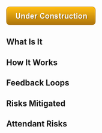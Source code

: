 ![Under Construction](/img/state/uc.png)


## What Is It




## How It Works




## Feedback Loops


## Risks Mitigated




## Attendant Risks